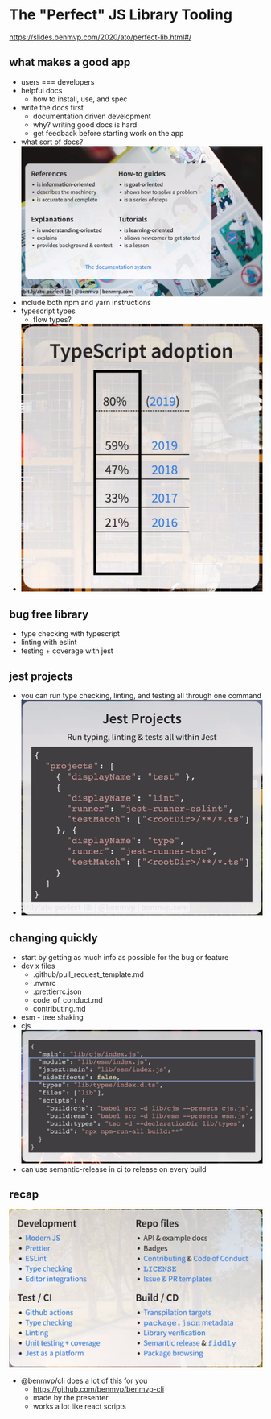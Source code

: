 # The "Perfect" JS Library Tooling
https://slides.benmvp.com/2020/ato/perfect-lib.html#/
## what makes a good app
* users === developers
* helpful docs
    * how to install, use, and spec
* write the docs first
    * documentation driven development
    * why? writing good docs is hard
    * get feedback before starting work on the app
* what sort of docs?
![](img/25.png)
* include both npm and yarn instructions
* typescript types
    * flow types?
* ![](img/26.png)

## bug free library
* type checking with typescript
* linting with eslint
* testing + coverage with jest

## jest projects
* you can run type checking, linting, and testing all through one command
* ![](img/27.png)

## changing quickly
* start by getting as much info as possible for the bug or feature
* dev x files
    * .github/pull_request_template.md
    * .nvmrc
    * .prettierrc.json
    * code_of_conduct.md
    * contributing.md
* esm - tree shaking
* cjs
![](img/28.png)
* can use semantic-release in ci to release on every build

## recap
![](img/29.png)
* @benmvp/cli does a lot of this for you
    * https://github.com/benmvp/benmvp-cli
    * made by the presenter
    * works a lot like react scripts